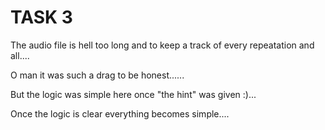 # TASK 3

The audio file is hell too long and to keep a track of every repeatation and all....

O man it was such a drag to be honest......

But the logic was simple here once "the hint" was given :)...

Once the logic is clear everything becomes simple....
